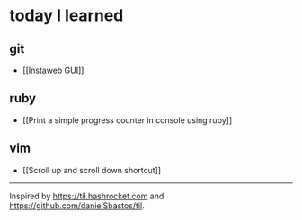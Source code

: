 # today I learned


## git
- [[Instaweb GUI]]

## ruby
- [[Print a simple progress counter in console using ruby]]

## vim
- [[Scroll up and scroll down shortcut]]

---
Inspired by https://til.hashrocket.com and https://github.com/danielSbastos/til.